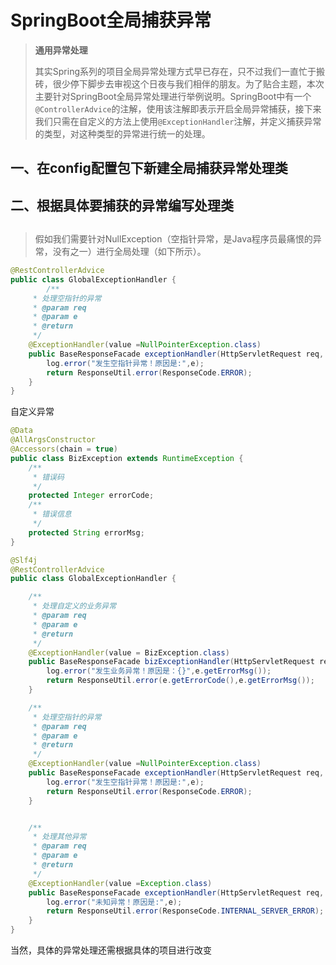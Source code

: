 # SpringBoot全局捕获异常

>**通用异常处理**
>
>其实Spring系列的项目全局异常处理方式早已存在，只不过我们一直忙于搬砖，很少停下脚步去审视这个日夜与我们相伴的朋友。为了贴合主题，本次主要针对SpringBoot全局异常处理进行举例说明。SpringBoot中有一个`@ControllerAdvice`的注解，使用该注解即表示开启全局异常捕获，接下来我们只需在自定义的方法上使用`@ExceptionHandler`注解，并定义捕获异常的类型，对这种类型的异常进行统一的处理。

## 一、在config配置包下新建全局捕获异常处理类

## 二、根据具体要捕获的异常编写处理类

##  

> 假如我们需要针对NullException（空指针异常，是Java程序员最痛恨的异常，没有之一）进行全局处理（如下所示）。

```java
@RestControllerAdvice
public class GlobalExceptionHandler {
        /**
     * 处理空指针的异常
     * @param req
     * @param e
     * @return
     */
    @ExceptionHandler(value =NullPointerException.class)
    public BaseResponseFacade exceptionHandler(HttpServletRequest req, NullPointerException e){
        log.error("发生空指针异常！原因是:",e);
        return ResponseUtil.error(ResponseCode.ERROR);
    }
}
```

自定义异常

```java
@Data
@AllArgsConstructor
@Accessors(chain = true)
public class BizException extends RuntimeException {
    /**
     * 错误码
     */
    protected Integer errorCode;
    /**
     * 错误信息
     */
    protected String errorMsg;
}
```



```java
@Slf4j
@RestControllerAdvice
public class GlobalExceptionHandler {

    /**
     * 处理自定义的业务异常
     * @param req
     * @param e
     * @return
     */
    @ExceptionHandler(value = BizException.class)
    public BaseResponseFacade bizExceptionHandler(HttpServletRequest req, BizException e){
        log.error("发生业务异常！原因是：{}",e.getErrorMsg());
        return ResponseUtil.error(e.getErrorCode(),e.getErrorMsg());
    }

    /**
     * 处理空指针的异常
     * @param req
     * @param e
     * @return
     */
    @ExceptionHandler(value =NullPointerException.class)
    public BaseResponseFacade exceptionHandler(HttpServletRequest req, NullPointerException e){
        log.error("发生空指针异常！原因是:",e);
        return ResponseUtil.error(ResponseCode.ERROR);
    }


    /**
     * 处理其他异常
     * @param req
     * @param e
     * @return
     */
    @ExceptionHandler(value =Exception.class)
    public BaseResponseFacade exceptionHandler(HttpServletRequest req, Exception e){
        log.error("未知异常！原因是:",e);
        return ResponseUtil.error(ResponseCode.INTERNAL_SERVER_ERROR);
    }
}
```

当然，具体的异常处理还需根据具体的项目进行改变